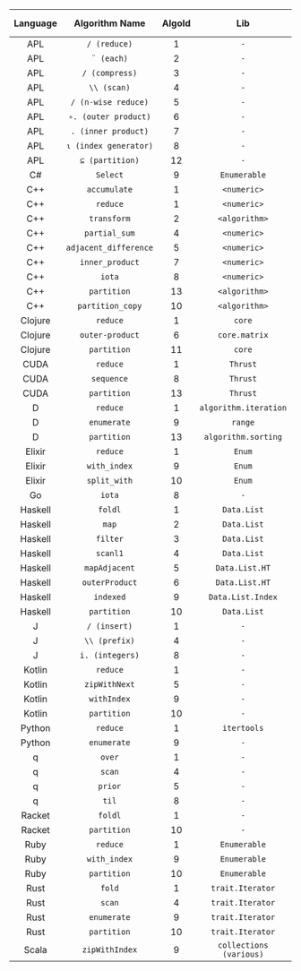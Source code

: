 |Language|Algorithm Name|AlgoId|Lib|Doc Link|Ex Link|
|:--:|:--:|:--:|:--:|:--:|:--:|
|APL|`/ (reduce)`|1|`-`|[doc](http://microapl.com/apl_help/ch_020_020_800.htm)|`TODO`|
|APL|`¨ (each)`|2|`-`|[doc](http://microapl.com/apl_help/ch_020_020_900.htm)|`TODO`|
|APL|`/ (compress)`|3|`-`|[doc](http://microapl.com/apl_help/ch_020_020_840.htm)|`TODO`|
|APL|`\\ (scan)`|4|`-`|[doc](http://microapl.com/apl_help/ch_020_020_820.htm)|`TODO`|
|APL|`/ (n-wise reduce)`|5|`-`|[doc](http://microapl.com/apl_help/ch_020_020_800.htm)|`TODO`|
|APL|`∘. (outer product)`|6|`-`|[doc](http://microapl.com/apl_help/ch_020_020_890.htm)|`TODO`|
|APL|`. (inner product)`|7|`-`|[doc](http://microapl.com/apl_help/ch_020_020_880.htm)|`TODO`|
|APL|`⍳ (index generator)`|8|`-`|[doc](http://microapl.com/apl_help/ch_020_020_150.htm)|`TODO`|
|APL|`⊆ (partition)`|12|`-`|[doc](http://microapl.com/apl_help/ch_020_020_590.htm)|`TODO`|
|C#|`Select`|9|`Enumerable`|[doc](https://docs.microsoft.com/en-us/dotnet/api/system.linq.enumerable.select)|`TODO`|
|C++|`accumulate`|1|`<numeric>`|[doc](https://en.cppreference.com/w/cpp/algorithm/accumulate)|`TODO`|
|C++|`reduce`|1|`<numeric>`|[doc](https://en.cppreference.com/w/cpp/algorithm/reduce)|`TODO`|
|C++|`transform`|2|`<algorithm>`|[doc](https://en.cppreference.com/w/cpp/algorithm/transform)|`TODO`|
|C++|`partial_sum`|4|`<numeric>`|[doc](https://en.cppreference.com/w/cpp/algorithm/partial_sum)|`TODO`|
|C++|`adjacent_difference`|5|`<numeric>`|[doc](https://en.cppreference.com/w/cpp/algorithm/adjacent_difference)|`TODO`|
|C++|`inner_product`|7|`<numeric>`|[doc](https://en.cppreference.com/w/cpp/algorithm/inner_product)|`TODO`|
|C++|`iota`|8|`<numeric>`|[doc](https://en.cppreference.com/w/cpp/algorithm/iota)|`TODO`|
|C++|`partition`|13|`<algorithm>`|[doc](https://en.cppreference.com/w/cpp/algorithm/partition)|`TODO`|
|C++|`partition_copy`|10|`<algorithm>`|[doc](https://en.cppreference.com/w/cpp/algorithm/partition_copy)|`TODO`|
|Clojure|`reduce`|1|`core`|[doc](https://clojuredocs.org/clojure.core/reduce)|`TODO`|
|Clojure|`outer-product`|6|`core.matrix`|[doc](https://mikera.github.io/core.matrix/doc/clojure.core.matrix.html#var-outer-product)|`TODO`|
|Clojure|`partition`|11|`core`|[doc](https://clojuredocs.org/clojure.core/partition)|`TODO`|
|CUDA|`reduce`|1|`Thrust`|[doc](https://thrust.github.io/doc/group__reductions_ga43eea9a000f912716189687306884fc7.html)|`TODO`|
|CUDA|`sequence`|8|`Thrust`|[doc](https://thrust.github.io/doc/group__transformations_ga233a3db0c5031023c8e9385acd4b9759.html)|`TODO`|
|CUDA|`partition`|13|`Thrust`|[doc](https://thrust.github.io/doc/group__partitioning_gac5cdbb402c5473ca92e95bc73ecaf13c.html)|`TODO`|
|D|`reduce`|1|`algorithm.iteration`|[doc](https://dlang.org/library/std/algorithm/iteration/reduce.html)|`TODO`|
|D|`enumerate`|9|`range`|[doc](https://dlang.org/library/std/range/enumerate.html)|`TODO`|
|D|`partition`|13|`algorithm.sorting`|[doc](https://dlang.org/library/std/algorithm/sorting/partition.html)|`TODO`|
|Elixir|`reduce`|1|`Enum`|[doc](https://hexdocs.pm/elixir/Enum.html#reduce/2)|`TODO`|
|Elixir|`with_index`|9|`Enum`|[doc](https://hexdocs.pm/elixir/Enum.html#with_index/2)|`TODO`|
|Elixir|`split_with`|10|`Enum`|[doc](https://hexdocs.pm/elixir/Enum.html#split_with/2)|`TODO`|
|Go|`iota`|8|`-`|[doc](https://github.com/golang/go/wiki/Iota)|`TODO`|
|Haskell|`foldl`|1|`Data.List`|[doc](https://hackage.haskell.org/package/base-4.12.0.0/docs/Prelude.html#v:foldl)|`TODO`|
|Haskell|`map`|2|`Data.List`|[doc](https://hackage.haskell.org/package/base-4.12.0.0/docs/Prelude.html#v:map)|`TODO`|
|Haskell|`filter`|3|`Data.List`|[doc](https://hackage.haskell.org/package/base-4.12.0.0/docs/Prelude.html#v:filter)|`TODO`|
|Haskell|`scanl1`|4|`Data.List`|[doc](https://hackage.haskell.org/package/base-4.12.0.0/docs/Prelude.html#v:scanl1)|`TODO`|
|Haskell|`mapAdjacent`|5|`Data.List.HT`|[doc](https://hackage.haskell.org/package/utility-ht-0.0.15/docs/Data-List-HT.html#v:mapAdjacent)|`TODO`|
|Haskell|`outerProduct`|6|`Data.List.HT`|[doc](https://hackage.haskell.org/package/utility-ht-0.0.15/docs/Data-List-HT.html#v:outerProduct)|`TODO`|
|Haskell|`indexed`|9|`Data.List.Index`|[doc](https://hackage.haskell.org/package/ilist-0.4.0.0/docs/Data-List-Index.html#v:indexed)|`TODO`|
|Haskell|`partition`|10|`Data.List`|[doc](https://hackage.haskell.org/package/base-4.12.0.0/docs/Data-List.html#v:partition)|`TODO`|
|J|`/ (insert)`|1|`-`|[doc](https://code.jsoftware.com/wiki/Vocabulary/slash)|`TODO`|
|J|`\\ (prefix)`|4|`-`|[doc](https://code.jsoftware.com/wiki/Vocabulary/bslash)|`TODO`|
|J|`i. (integers)`|8|`-`|[doc](https://code.jsoftware.com/wiki/Vocabulary/idot)|`TODO`|
|Kotlin|`reduce`|1|`-`|[doc](https://kotlinlang.org/api/latest/jvm/stdlib/kotlin.collections/reduce.html)|`TODO`|
|Kotlin|`zipWithNext`|5|`-`|[doc](https://kotlinlang.org/api/latest/jvm/stdlib/kotlin.collections/zip-with-next.html)|`TODO`|
|Kotlin|`withIndex`|9|`-`|[doc](https://kotlinlang.org/api/latest/jvm/stdlib/kotlin.collections/with-index.html)|`TODO`|
|Kotlin|`partition`|10|`-`|[doc](https://kotlinlang.org/api/latest/jvm/stdlib/kotlin.collections/partition.html)|`TODO`|
|Python|`reduce`|1|`itertools`|[doc](https://book.pythontips.com/en/latest/map_filter.html#reduce)|`TODO`|
|Python|`enumerate`|9|`-`|[doc](http://book.pythontips.com/en/latest/enumerate.html)|`TODO`|
|q|`over`|1|`-`|[doc](https://code.kx.com/q/ref/over/)|`TODO`|
|q|`scan`|4|`-`|[doc](https://code.kx.com/q/ref/over/)|`TODO`|
|q|`prior`|5|`-`|[doc](https://code.kx.com/q/ref/prior/)|`TODO`|
|q|`til`|8|`-`|[doc](https://code.kx.com/q/ref/til/)|`TODO`|
|Racket|`foldl`|1|`-`|[doc](https://docs.racket-lang.org/reference/pairs.html#%28def._%28%28lib._racket%2Fprivate%2Flist..rkt%29._foldl%29%29)|`TODO`|
|Racket|`partition`|10|`-`|[doc](https://docs.racket-lang.org/reference/pairs.html#%28def._%28%28lib._racket%2Flist..rkt%29._partition%29%29)|`TODO`|
|Ruby|`reduce`|1|`Enumerable`|[doc](https://apidock.com/ruby/Enumerable/reduce)|`TODO`|
|Ruby|`with_index`|9|`Enumerable`|[doc](https://apidock.com/ruby/Enumerator/with_index)|`TODO`|
|Ruby|`partition`|10|`Enumerable`|[doc](https://apidock.com/ruby/Enumerable/partition)|`TODO`|
|Rust|`fold`|1|`trait.Iterator`|[doc](https://doc.rust-lang.org/std/iter/trait.Iterator.html#method.fold)|`TODO`|
|Rust|`scan`|4|`trait.Iterator`|[doc](https://doc.rust-lang.org/std/iter/trait.Iterator.html#method.scan)|`TODO`|
|Rust|`enumerate`|9|`trait.Iterator`|[doc](https://doc.rust-lang.org/std/iter/trait.Iterator.html#method.enumerate)|`TODO`|
|Rust|`partition`|10|`trait.Iterator`|[doc](https://doc.rust-lang.org/std/iter/trait.Iterator.html#method.partition)|`TODO`|
|Scala|`zipWithIndex`|9|`collections (various)`|[doc](https://www.scala-lang.org/api/2.12.3/scala/collection/immutable/Vector.html)|`TODO`|
